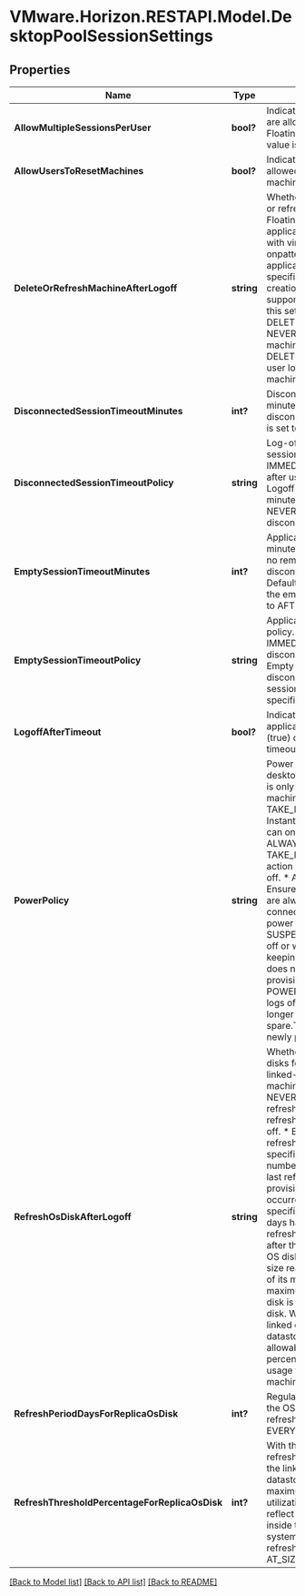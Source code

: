 # VMware.Horizon.RESTAPI.Model.DesktopPoolSessionSettings
## Properties

Name | Type | Description | Notes
------------ | ------------- | ------------- | -------------
**AllowMultipleSessionsPerUser** | **bool?** | Indicates whether multiple sessions are allowed per user in case of Floating User Assignment. Default value is false. | 
**AllowUsersToResetMachines** | **bool?** | Indicates whether the user can be allowed to reset or restart their machines. Default value is false. | 
**DeleteOrRefreshMachineAfterLogoff** | **string** | Whether machines are to be deleted or refreshed after logoff in case of Floating User Assignment.This is applicable for automated desktops with virtual machines names based onpattern naming. This is not applicable for desktops that are using specified naming since dynamic creation and deletion of VMs is not supported.For Instant clone desktops this setting can only be set to DELETE. Default value is NEVER. * NEVER: Never delete or refresh the machine in the desktop pool. * DELETE: Delete the machine after user logoff. * REFRESH: Refresh the machine after user logoff. | 
**DisconnectedSessionTimeoutMinutes** | **int?** | Disconnected sessions timeout (in minutes). Will be set when disconnected_session_timeout_policy is set to AFTER. | [optional] 
**DisconnectedSessionTimeoutPolicy** | **string** | Log-off policy after disconnected session. Default value is NEVER. * IMMEDIATELY: Immmediately Logoff after user disconnect. * AFTER: Logoff after the specified number of minutes after user disconnect. * NEVER: Do not logoff after user disconnect. | 
**EmptySessionTimeoutMinutes** | **int?** | Application empty session timeout (in minutes). An empty session (that has no remote-ablewindow) is disconnected after the timeout. Default value is 1.Will be set when the empty_session_timeout_policy set to AFTER. | [optional] 
**EmptySessionTimeoutPolicy** | **string** | Application empty session timeout policy. Default value is AFTER. * IMMEDIATE: Empty session will be disconnected immediately. * NEVER: Empty session will never disconnected. * AFTER: Empty session will be disconnected after specified number of minutes. | 
**LogoffAfterTimeout** | **bool?** | Indicates whether the empty application sessions are logged off (true) or disconnected (false) after timeout.Default value is false. | 
**PowerPolicy** | **string** | Power policy for the machines in the desktop pool after logoff. This setting is only relevant for managed machines.Default value is TAKE_NO_POWER_ACTION.For Instant clone desktops this setting can only be set to ALWAYS_POWERED_ON. * TAKE_NO_POWER_ACTION: No action will be taken when user logs off. * ALWAYS_POWERED_ON: Ensure machines in the Desktop pool are always powered on.The connection server will monitor and power on machines as necessary. * SUSPEND: Suspend when a user logs off or when desktop pool is no longer keeping a machine as a spare.This does not affect spare and newly provisioned machines. * POWER_OFF: Power off when a user logs off or when desktop pool is no longer keeping a machine as a spare.This does not affect spare and newly provisioned machines. | 
**RefreshOsDiskAfterLogoff** | **string** | Whether and when to refresh the OS disks for dedicated-assignment, linked-clone and instant-clone machines.Default value is NEVER. * NEVER: The OS disk is never refreshed. * ALWAYS: The OS disk is refreshed every time the user logs off. * EVERY: The OS disk is refreshed at regular intervals of a specified number of days. The number of days is counted from the last refresh, or from the initial provisioning if no refresh has occurred yet. For example, if the specified value is 3 days, and three days have passed since the last refresh, the machine is refreshed after the user logs off. * AT_SIZE: The OS disk is refreshed when its current size reaches a specified percentage of its maximum allowable size. The maximum size of a linked clone&#39;s OS disk is the size of the replica&#39;s OS disk. With this option, the size of the linked clone&#39;s OS disk in the datastore is compared to maximum allowable size. This disk-utilization percentage does not reflect disk usage that you might see inside the machine&#39;s guest operating system. | 
**RefreshPeriodDaysForReplicaOsDisk** | **int?** | Regular interval at which to refresh the OS disk. Will be set when refresh_os_disk_after_logoff set to EVERY. | 
**RefreshThresholdPercentageForReplicaOsDisk** | **int?** | With the &#39;AT_SIZE&#39; option for refreshOsDiskAfterLogoff, the size of the linked clone&#39;s OS diskin the datastore is compared to its maximum allowable size. This disk-utilization percentage does not reflect disk usage that you might see inside the machine&#39;s guest operating system.Will be set when refresh_os_disk_after_logoff set to AT_SIZE. | 

[[Back to Model list]](../README.md#documentation-for-models) [[Back to API list]](../README.md#documentation-for-api-endpoints) [[Back to README]](../README.md)

